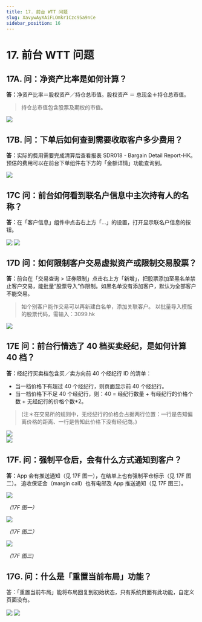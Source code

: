 ```yaml
---
title: 17. 前台 WTT 问题
slug: XavywAyXAiFLOmkr1Czc95a9nCe
sidebar_position: 16
---
```



# 17. 前台 WTT 问题

## 17A. 问：净资产比率是如何计算？

<b>答：</b>净资产比率＝股权资产／持仓总市值。股权资产 ＝ 总现金＋持仓总市值。

> 持仓总市值包含股票及期权的市值。

<img src="/assets/QWWcbMFrAozoU3x19iMcEUHEnFc.png" src-width="2600" src-height="766" align="center"/>




## 17B. 问：下单后如何查到需要收取客户多少费用？

<b>答：</b>实际的费用需要完成清算后查看报表 SDR018 - Bargain Detail Report-HK。
预估的费用可以在前台下单组件右下方的「金额详情」功能查询到。

<img src="/assets/N5YDbyGdvoRn1nxA4aWcoIujntd.png" src-width="2242" src-height="1122" align="center"/>

## 17C 问：前台如何看到联名户信息中主次持有人的名称？

<b>答：</b>在「客户信息」组件中点击右上方「...」的设置，打开显示联名户信息的按钮。

<img src="/assets/TfO6btRGAo9TF9x9EeacQcumnrf.png" src-width="2610" src-height="611" align="center"/>

<img src="/assets/WdH1bZSsgorcbMx3fwHcKKz7n7f.png" src-width="2116" src-height="800" align="center"/>

## 17D 问：如何限制客户交易虚拟资产或限制交易股票？

<b>答：</b>前台在「交易查询 &gt; 证券限制」点击右上方「新增」，把股票添加至黑名单禁止客户交易，能批量“股票导入”作限制。如黑名单没有添加客户，默认为全部客户不能交易。

> 如个别客户能作交易可以再新建白名单，添加关联客户。
以批量导入模版的股票代码，需输入：3099.hk

<img src="/assets/Wwqxb3g1Uo2XCBx6GsIc9Z7Yn2c.png" src-width="2606" src-height="1526" align="center"/>

## 17E 问：前台行情选了 40 档买卖经纪，是如何计算 40 档？

<b>答：</b>经纪行买卖档包含买／卖方向前 40 个经纪行 ID 的清单： 

- 当一档价格下有超过 40 个经纪行，则页面显示前 40 个经纪行。
- 当一档价格下不足 40 个经纪行，则：40 = 经纪行数量 + 有经纪行的价格个数 + 无经纪行的价格个数*2。 

> (注＊在交易所的规则中，无经纪行的价格会占据两行位置：一行是告知偏离价格的距离、一行是告知此价格下没有经纪商。)

<div class="flex gap-3 columns-2" column-size="2">
<div class="w-[65%]" width-ratio="65">
<img src="/assets/LkFZbhPLmoPRKZxOPchc08OBnIb.png" src-width="680" src-height="483" align="center"/>
</div>
<div class="w-[34%]" width-ratio="34">
<img src="/assets/Ap8qbioG6oleQaxs6cGcAKIcnbb.png" src-width="969" src-height="1340" align="center"/>
</div>
</div>

## 17F. 问：强制平仓后，会有什么方式通知到客户？

<b>答：</b>App 会有推送通知（见 17F 图一）<b>，</b>在结单上也有强制平仓标示（见 17F 图二）。
追收保证金（margin call）也有电邮及 App 推送通知（见 17F 图三）。


<img src="/assets/CTpjbvcxoooJzyxuvbccsz5Snqd.png" src-width="686" src-height="654" align="center"/>

<em>（17F 图一）</em>

<img src="/assets/ANAPbna8JopRAmxFynbc3VIpn0c.png" src-width="1724" src-height="306" align="center"/>

<em>（17F 图二）</em>

<img src="/assets/H8ETb7QFBoE8HxxJMWkck5Qunxf.png" src-width="770" src-height="1290" align="center"/>

<em>（17F 图三)</em>

## 
## 17G. 问：什么是「重置当前布局」功能？

答：「重置当前布局」能将布局回复到初始状态，只有系统页面有此功能，自定义页面没有。

<img src="/assets/VeZnbsHRhoFTYCxssKgcaVxLnEe.png" src-width="2866" src-height="1788" align="center"/>

<img src="/assets/CW7VbO3zbot2ZBxa3KPcivATn8e.png" src-width="2864" src-height="1790" align="center"/>

